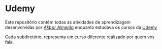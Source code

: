  # Udemy

 Este repositório contém todas as atividades de aprendizagem desenvolvidas por _[Akbar Almeida](https://www.linkedin.com/in/akbar-almeida-b4091ab9/)_ enquanto estudava os cursos da [Udemy](https://www.udemy.com/)

 Cada subdiretório, representa um curso diferente realizado por quem vos fala.